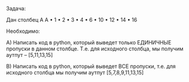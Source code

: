 Задача:

Дан столбец A
A
•	1
•	2
•	3
•	4
•	6
•	10
•	12
•	14
•	16

Необходимо:

A)	Написать код в python, который выведет только ЕДИНИЧНЫЕ пропуски в данном столбце. Т.е. для исходного столбца, мы получим аутпут – [5,11,13,15]

B)	Написать код в python, который выведет ВСЕ пропуски, т.е. для исходного столбца мы получим аутпут [5,7,8,9,11,13,15]

